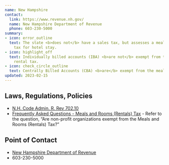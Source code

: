 ```yaml
---
name: New Hampshire
contact:
  link: https://www.revenue.nh.gov/
  name: New Hampshire Department of Revenue
  phone: 603-230-5000
summary:
- icon: error_outline
  text: The state <b>does not</b> have a sales tax, but assesses a meals and rental
    tax for hotel stay.
- icon: highlight_off
  text: Individually billed accounts (IBA) <b>are not</b> exempt from the meals and
    rental tax.
- icon: check_circle_outline
  text: Centrally Billed Accounts (CBA) <b>are</b> exempt from the meals and rental tax.
updated: 2023-02-15
---
```


## Laws, Regulations, Policies
- [N.H. Code Admin. R. Rev 702.10](https://casetext.com/regulation/new-hampshire-administrative-code/title-rev-department-of-revenue-administration/chapter-rev-700-meals-and-rentals-tax/part-rev-702-computation-of-taxable-meals/section-rev-70210-meals-to-state-and-federal-government)
- [Frequently Asked Questions - Meals and Rooms (Rentals) Tax](https://www.revenue.nh.gov/faq/meals-rooms.htm) - Refer to the question, “Are non-profit organizations exempt from the Meals and Rooms (Rentals) Tax?”

## Point of Contact
- [New Hampshire Department of Revenue](https://www.revenue.nh.gov/)
- 603-230-5000